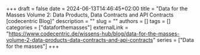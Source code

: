 +++ 
draft = false
date = 2024-06-13T14:46:45+02:00
title = "Data for the Masses Volume 2: Data Products, Data Contracts and API Contracts [codecentric Blog]"
description = ""
slug = ""
authors = []
tags = []
categories = ["dataforthemasses"]
externalLink = "https://www.codecentric.de/wissens-hub/blog/data-for-the-masses-volume-2-data-products-data-contracts-and-api-contracts"
series = ["Data for the masses"]
+++
